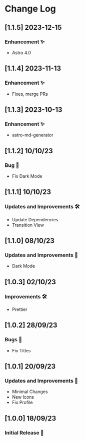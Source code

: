 # Change Log

## [1.1.5] 2023-12-15
### Enhancement ✨
- Astro 4.0

## [1.1.4] 2023-11-13
### Enhancement ✨
- Fixes, merge PRs

## [1.1.3] 2023-10-13
### Enhancement ✨
- astro-md-generator

## [1.1.2] 10/10/23
### Bug 🐛
- Fix Dark Mode

## [1.1.1] 10/10/23
### Updates and Improvements 🛠️
- Update Dependencies
- Transition View

## [1.1.0] 08/10/23
### Updates and Improvements 🎨
- Dark Mode

## [1.0.3] 02/10/23
### Improvements 🛠️
- Prettier

## [1.0.2] 28/09/23
### Bugs 🐛
- Fix Titles

## [1.0.1] 20/09/23
### Updates and Improvements 🚀
- Minimal Changes
- New Icons
- Fix Profile

## [1.0.0] 18/09/23
### Initial Release 🚀